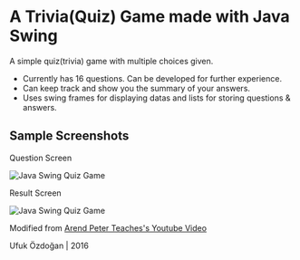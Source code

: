 # A Trivia(Quiz) Game made with Java Swing
A simple quiz(trivia) game with multiple choices given.
* Currently has 16 questions. Can be developed for further experience.
* Can keep track and show you the summary of your answers.
* Uses swing frames for displaying datas and lists for storing questions & answers.


## Sample Screenshots

Question Screen

![Java Swing Quiz Game](https://i.hizliresim.com/1G9Od1.png "Java Swing Quiz Game")

Result Screen

![Java Swing Quiz Game](https://i.hizliresim.com/LOJ53J.png "Java Swing Quiz Game")

Modified from [Arend Peter Teaches's Youtube Video](https://www.youtube.com/watch?v=uUPRFWhTx3A)

Ufuk Özdoğan | 2016
